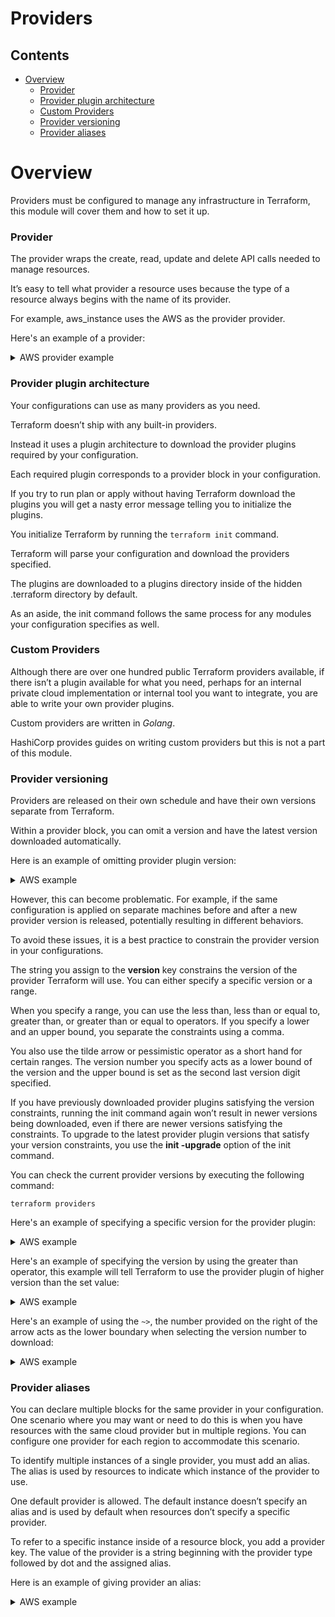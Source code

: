 # Providers

<!--TOC_START-->
## Contents
- [Overview](#overview)
	- [Provider](#provider)
	- [Provider plugin architecture](#provider-plugin-architecture)
	- [Custom Providers](#custom-providers)
	- [Provider versioning](#provider-versioning)
	- [Provider aliases](#provider-aliases)

<!--TOC_END-->
# Overview

Providers must be configured to manage any infrastructure in Terraform, this module will cover them and how to set it up.

### Provider

The provider wraps the create, read, update and delete API calls needed to manage resources. 

It’s easy to tell what provider a resource uses because the type of a resource always begins with the name of its provider. 

For example, aws_instance uses the AWS as the provider provider.

Here's an example of a provider:

<details>

<summary>AWS provider example</summary>

```hcl
provider "aws" {
  region = "eu-west-2"
}
```

</details>

### Provider plugin architecture

Your configurations can use as many providers as you need. 

Terraform doesn’t ship with any built-in providers. 

Instead it uses a plugin architecture to download the provider plugins required by your configuration.

Each required plugin corresponds to a provider block in your configuration. 

If you try to run plan or apply without having Terraform download the plugins you will get a nasty error message telling you to initialize the plugins.

You initialize Terraform by running the `terraform init` command. 

Terraform will parse your configuration and download the providers specified. 

The plugins are downloaded to a plugins directory inside of the hidden .terraform directory by default. 

As an aside, the init command follows the same process for any modules your configuration specifies as well.

### Custom Providers

Although there are over one hundred public Terraform providers available, if there isn’t a plugin available for what you need, perhaps for an internal private cloud implementation or internal tool you want to integrate, you are able to write your own provider plugins.

Custom providers are written in *Golang*.

HashiCorp provides guides on writing custom providers but this is not a part of this module.

### Provider versioning

Providers are released on their own schedule and have their own versions separate from Terraform.

Within a provider block, you can omit a version and have the latest version downloaded automatically. 

Here is an example of omitting provider plugin version:

<details>
<summary>AWS example</summary>

```hcl
provider "aws" {
  region = "eu-west-2"
}
``` 

</details>

However, this can become problematic. For example, if the same configuration is applied on separate machines before and after a new provider version is released, potentially resulting in different behaviors. 

To avoid these issues, it is a best practice to constrain the provider version in your configurations. 

The string you assign to the **version** key constrains the version of the provider Terraform will use. 
You can either specify a specific version or a range. 

When you specify a range, you can use the less than, less than or equal to, greater than, or greater than or equal to operators. 
If you specify a lower and an upper bound, you separate the constraints using a comma.

You also use the tilde arrow or pessimistic operator as a short hand for certain ranges. The version number you specify acts as a lower bound of the version and the upper bound is set as the second last version digit specified.

If you have previously downloaded provider plugins satisfying the version constraints, running the init command again won’t result in newer versions being downloaded, even if there are newer versions satisfying the constraints. 
To upgrade to the latest provider plugin versions that satisfy your version constraints, you use the **init -upgrade** option of the init command.

You can check the current provider versions by executing the following command:

`terraform providers`

Here's an example of specifying a specific version for the provider plugin:

<details>
<summary>AWS example</summary>

```hcl
provider "aws" {
  region  = "eu-west-2"
  version = 2.8
}
```

If your current version of the *aws* plugin is lesser than 2.8 then run the following command to download the plugin version 2.8:
`terraform init -upgrade`

</details>

Here's an example of specifying the version by using the greater than operator, this example will tell Terraform to use the provider plugin of higher version than the set value:

<details>
<summary>AWS example</summary>

```hcl
provider "aws" {
region  = "eu-west-2"
version = "> 2.8"
}
```

If your current version of the *aws* plugin is lesser than 2.8 then run the following command to download the plugin version 2.8:
`terraform init -upgrade`

</details>

Here's an example of using the `~>`, the number provided on the right of the arrow acts as the lower boundary when selecting the version number to download:

<details>
<summary>AWS example</summary>

```hcl
provider "aws" {
region  = "eu-west-2"
version = "~> 2.8"
}
```

In this example the version specified translates that the provider plugin version to be used should be no lower than `2.8.0` but not greater than `3.0.0`. 
In the declaration the zero is omitted as it would be inferred by terraform. 
The first digit `2` means that only major releases of `2` should be used.  

If your current version of the *aws* plugin is lesser than 2.8 then run the following command to download the plugin version 2.8:
`terraform init -upgrade`

</details>

### Provider aliases

You can declare multiple blocks for the same provider in your configuration. 
One scenario where you may want or need to do this is when you have resources with the same cloud provider but in multiple regions. 
You can configure one provider for each region to accommodate this scenario.

To identify multiple instances of a single provider, you must add an alias. 
The alias is used by resources to indicate which instance of the provider to use.

One default provider is allowed. 
The default instance doesn’t specify an alias and is used by default when resources don’t specify a specific provider.

To refer to a specific instance inside of a resource block, you add a provider key. 
The value of the provider is a string beginning with the provider type followed by dot and the assigned alias.

Here is an example of giving provider an alias:

<details>
<summary>AWS example</summary>

```hcl
provider "aws" {
region  = "eu-west-2"
alias   = "aws-uk"
}

resource "aws_instance" "example" {
  provider = "aws.aws-uk"
  ami           = var.ami
  instance_type = var.type
}

```

In this example you can see a provider declaration where an alias is used. 
Additionally the resource will now be using this specific provider through the alias. 
As this example is about aws provider in order to refere to the alias you would need to do it through `aws.` notation.

</details>
